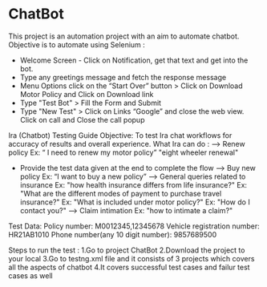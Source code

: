 # ChatBot

This project is an automation project with an aim to automate chatbot.
Objective is to automate using Selenium :

- Welcome Screen - Click on Notification, get that text and get into the bot.
- Type any greetings message and fetch the response message
- Menu Options click on the “Start Over” button > Click on Download Motor Policy and
Click on Download link
- Type "Test Bot" > Fill the Form and Submit
- Type "New Test" > Click on Links “Google” and close the web view. Click on call and
Close the call popup


Ira (Chatbot) Testing Guide
Objective: To test Ira chat workflows for accuracy of results and overall experience.
What Ira can do :
--> Renew policy
Ex: “ I need to renew my motor policy”
"eight wheeler renewal"
- Provide the test data given at the end to complete the flow
--> Buy new policy
Ex: “I want to buy a new policy”
--> General queries related to insurance
Ex: "how health insurance differs from life insurance?"
Ex: "What are the different modes of payment to purchase travel insurance?"
Ex: "What is included under motor policy?"
Ex: "How do I contact you?"
--> Claim intimation
Ex: "how to intimate a claim?"

Test Data:
Policy number: M0012345,12345678
Vehicle registration number: HR21AB1010
Phone number(any 10 digit number): 9857689500

Steps to run the test :
1.Go to project ChatBot
2.Download the project to your local
3.Go to testng.xml file and it consists of 3 projects which covers all the aspects of chatbot
4.It covers successful test cases and failur test cases as well
